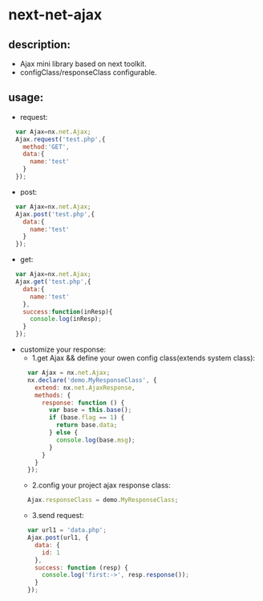 # next-net-ajax

## description:
+ Ajax mini library based on next toolkit.
+ configClass/responseClass configurable.

## usage:
+ request:
```javascript
  var Ajax=nx.net.Ajax;
  Ajax.request('test.php',{
    method:'GET',
    data:{
      name:'test'
    }
  });
```

+ post:
```javascript
  var Ajax=nx.net.Ajax;
  Ajax.post('test.php',{
    data:{
      name:'test'
    }
  });
```

+ get:
```javascript
  var Ajax=nx.net.Ajax;
  Ajax.get('test.php',{
    data:{
      name:'test'
    },
    success:function(inResp){
      console.log(inResp);
    }
  });
```

+ customize your response:
  + 1.get Ajax && define your owen config class(extends system class):
  ```javascript
    var Ajax = nx.net.Ajax;
    nx.declare('demo.MyResponseClass', {
      extend: nx.net.AjaxResponse,
      methods: {
        response: function () {
          var base = this.base();
          if (base.flag == 1) {
            return base.data;
          } else {
            console.log(base.msg);
          }
        }
      }
    });
  ```
  + 2.config your project ajax response class:
  ```javascript
    Ajax.responseClass = demo.MyResponseClass;
  ```
  + 3.send request:
  ```javascript
    var url1 = 'data.php';
    Ajax.post(url1, {
      data: {
        id: 1
      },
      success: function (resp) {
        console.log('first:->', resp.response());
      }
    });
  ```
